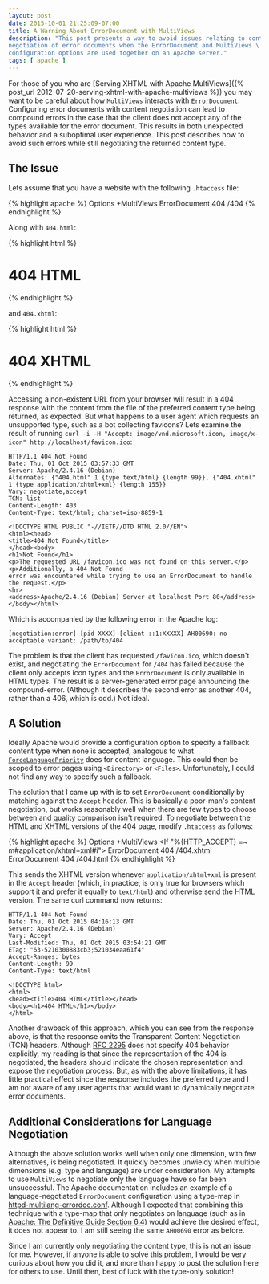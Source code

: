 ```yaml
---
layout: post
date: 2015-10-01 21:25:09-07:00
title: A Warning About ErrorDocument with MultiViews
description: "This post presents a way to avoid issues relating to content \
negotiation of error documents when the ErrorDocument and MultiViews \
configuration options are used together on an Apache server."
tags: [ apache ]
---
```


For those of you who are [Serving XHTML with Apache MultiViews]({% post_url
2012-07-20-serving-xhtml-with-apache-multiviews %}) you may want to be careful
about how `MultiViews` interacts with
[`ErrorDocument`](https://httpd.apache.org/docs/current/mod/core.html#errordocument).
Configuring error documents with content negotiation can lead to compound
errors in the case that the client does not accept any of the types available
for the error document.  This results in both unexpected behavior and a
suboptimal user experience.  This post describes how to avoid such errors while
still negotiating the returned content type.

<!--more-->

## The Issue

Lets assume that you have a website with the following `.htaccess` file:

{% highlight apache %}
Options +MultiViews
ErrorDocument 404 /404
{% endhighlight %}

Along with `404.html`:

{% highlight html %}
<!DOCTYPE html>
<html>
<head><title>404 HTML</title></head>
<body><h1>404 HTML</h1></body>
</html>
{% endhighlight %}

and `404.xhtml`:

{% highlight html %}
<!DOCTYPE html>
<html xmlns="http://www.w3.org/1999/xhtml">
<head><title>404 XHTML</title></head>
<body><h1>404 XHTML</h1></body>
</html>
{% endhighlight %}

Accessing a non-existent URL from your browser will result in a 404 response
with the content from the file of the preferred content type being returned,
as expected.  But what happens to a user agent which requests an unsupported
type, such as a bot collecting favicons?  Lets examine the result of running
`curl -i -H "Accept: image/vnd.microsoft.icon, image/x-icon"
http://localhost/favicon.ico`:

	HTTP/1.1 404 Not Found
	Date: Thu, 01 Oct 2015 03:57:33 GMT
	Server: Apache/2.4.16 (Debian)
	Alternates: {"404.html" 1 {type text/html} {length 99}}, {"404.xhtml" 1 {type application/xhtml+xml} {length 155}}
	Vary: negotiate,accept
	TCN: list
	Content-Length: 403
	Content-Type: text/html; charset=iso-8859-1

	<!DOCTYPE HTML PUBLIC "-//IETF//DTD HTML 2.0//EN">
	<html><head>
	<title>404 Not Found</title>
	</head><body>
	<h1>Not Found</h1>
	<p>The requested URL /favicon.ico was not found on this server.</p>
	<p>Additionally, a 404 Not Found
	error was encountered while trying to use an ErrorDocument to handle the request.</p>
	<hr>
	<address>Apache/2.4.16 (Debian) Server at localhost Port 80</address>
	</body></html>

Which is accompanied by the following error in the Apache log:

	[negotiation:error] [pid XXXX] [client ::1:XXXXX] AH00690: no acceptable variant: /path/to/404

The problem is that the client has requested `/favicon.ico`, which doesn't
exist, and negotiating the `ErrorDocument` for `/404` has failed because the
client only accepts icon types and the `ErrorDocument` is only available in
HTML types.  The result is a server-generated error page announcing the
compound-error.  (Although it describes the second error as another 404,
rather than a 406, which is odd.)  Not ideal.

## A Solution

Ideally Apache would provide a configuration option to specify a fallback
content type when none is accepted, analogous to what
[`ForceLanguagePriority`](https://httpd.apache.org/docs/current/mod/mod_negotiation.html#forcelanguagepriority)
does for content language.  This could then be scoped to error pages using
`<Directory>` or `<Files>`.  Unfortunately, I could not find any way to
specify such a fallback.

The solution that I came up with is to set `ErrorDocument` conditionally by
matching against the `Accept` header.  This is basically a poor-man's content
negotiation, but works reasonably well when there are few types to choose
between and quality comparison isn't required.  To negotiate between the HTML
and XHTML versions of the 404 page, modify `.htaccess` as follows:

{% highlight apache %}
Options +MultiViews
<If "%{HTTP_ACCEPT} =~ m#application/xhtml\+xml#i">
	ErrorDocument 404 /404.xhtml
</If>
<Else>
	ErrorDocument 404 /404.html
</Else>
{% endhighlight %}

This sends the XHTML version whenever `application/xhtml+xml` is present in
the `Accept` header (which, in practice, is only true for browsers which
support it and prefer it equally to `text/html`) and otherwise send the HTML
version.  The same curl command now returns:

	HTTP/1.1 404 Not Found
	Date: Thu, 01 Oct 2015 04:16:13 GMT
	Server: Apache/2.4.16 (Debian)
	Vary: Accept
	Last-Modified: Thu, 01 Oct 2015 03:54:21 GMT
	ETag: "63-5210300883cb3;521034eaa61f4"
	Accept-Ranges: bytes
	Content-Length: 99
	Content-Type: text/html

	<!DOCTYPE html>
	<html>
	<head><title>404 HTML</title></head>
	<body><h1>404 HTML</h1></body>
	</html>

Another drawback of this approach, which you can see from the response above,
is that the response omits the Transparent Content Negotiation (TCN) headers.
Although [RFC 2295](https://tools.ietf.org/html/rfc2295) does not specify 404
behavior explicitly, my reading is that since the representation of the 404 is
negotiated, the headers should indicate the chosen representation and expose
the negotiation process.  But, as with the above limitations, it has little
practical effect since the response includes the preferred type and I am not
aware of any user agents that would want to dynamically negotiate error
documents.

## Additional Considerations for Language Negotiation

Although the above solution works well when only one dimension, with few
alternatives, is being negotiated.  It quickly becomes unwieldy when multiple
dimensions (e.g. type and language) are under consideration.  My attempts to
use `MultiViews` to negotiate only the language have so far been unsuccessful.
The Apache documentation includes an example of a language-negotiated
`ErrorDocument` configuration using a type-map in
[httpd-multilang-errordoc.conf](https://svn.apache.org/viewvc/httpd/httpd/tags/2.4.16/docs/conf/extra/httpd-multilang-errordoc.conf.in?view=markup).
Although I expected that combining this technique with a type-map that only
negotiates on language (such as in [Apache: The Definitive Guide Section
6.4](http://docstore.mik.ua/orelly/linux/apache/ch06_04.htm)) would achieve
the desired effect, it does not appear to.  I am still seeing the same
`AH00690` error as before.

Since I am currently only negotiating the content type, this is not an issue
for me.  However, if anyone is able to solve this problem, I would be very
curious about how you did it, and more than happy to post the solution here
for others to use.  Until then, best of luck with the type-only solution!
